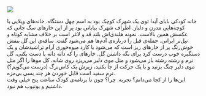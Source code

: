 <!-- 
.. title: پیاده‌روی در دلفت-هفت جولای دوهزار و پانزده
.. slug: 2015-07-07-lopen-in-delft
.. date: 2015-07-07 20:14:54 UTC+02:00
.. tags: 
.. category: پیاده‌روی در دلفت
.. link: 
.. description: 
.. type: text
-->

<img src="http://googledrive.com/host/0B8OOfC6oWXEPZnNsZU5VNWpfQVU" />

خانه کودکی بابای آیدا توی یک شهرک کوچک بود به اسم چهل دستگاه. خانه‌های ویلایی با کوچه‌هایی مدرن و دلباز. اطراف شهرک بیابانی بود پر از این خارهای سگ جانی که عکسش همین بالاست. نمونه هلندی‌اش بلند قد و لاغر است بر خلاف مشابه کوتاه و تپل‌تر ایرانی. جمله‌ی قبل را درباره‌ی آدم‌ها هم می‌شود گفت. ساقه‌ي این گل بنفش خوش‌رنگ پر از خارهای ریز است که می‌شود با کارد میوه‌خوری آرام تراشیدشان و یک دستگیره خوب درست کرد برای نگه داشتن گل. خارهای را که دانه دانه با دست بکنی، گل نرم و رشته رشته باز می‌شود و مثل موی دلبر می‌ریزد روی شانه. کل موها را اگر مثل موی دلبر چنگ بزنید و با یک حرکت از جا بکنید، زیرش یک کاس‌برگ (درست می‌گویم؟) نرم سفید است قابل خوردن هر چند بسی بی‌مزه.  
این‌ها را از کجا می‌دانم؟ تجربه. چرا؟ چون تا برنامه‌ی کودک ساعت پنج خیلی وقت داشتیم و یوتیوب هم نبود.
